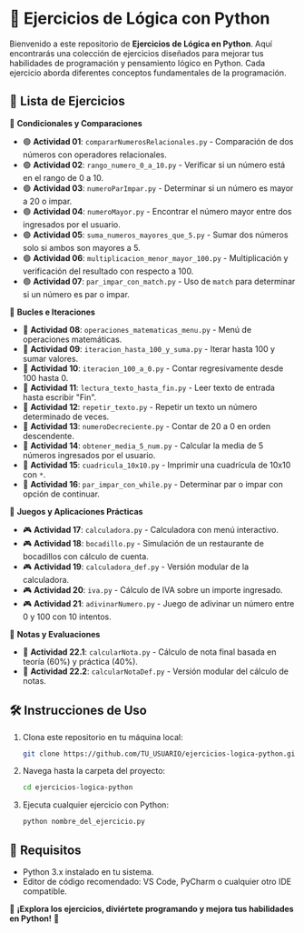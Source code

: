 # 🚀 Ejercicios de Lógica con Python

Bienvenido a este repositorio de **Ejercicios de Lógica en Python**. Aquí encontrarás una colección de ejercicios diseñados para mejorar tus habilidades de programación y pensamiento lógico en Python. Cada ejercicio aborda diferentes conceptos fundamentales de la programación.

## 📜 Lista de Ejercicios

🔹 **Condicionales y Comparaciones**
- 🟢 **Actividad 01**: `compararNumerosRelacionales.py` - Comparación de dos números con operadores relacionales.
- 🟢 **Actividad 02**: `rango_numero_0_a_10.py` - Verificar si un número está en el rango de 0 a 10.
- 🟢 **Actividad 03**: `numeroParImpar.py` - Determinar si un número es mayor a 20 o impar.
- 🟢 **Actividad 04**: `numeroMayor.py` - Encontrar el número mayor entre dos ingresados por el usuario.
- 🟢 **Actividad 05**: `suma_numeros_mayores_que_5.py` - Sumar dos números solo si ambos son mayores a 5.
- 🟢 **Actividad 06**: `multiplicacion_menor_mayor_100.py` - Multiplicación y verificación del resultado con respecto a 100.
- 🟢 **Actividad 07**: `par_impar_con_match.py` - Uso de `match` para determinar si un número es par o impar.

🔹 **Bucles e Iteraciones**
- 🔄 **Actividad 08**: `operaciones_matematicas_menu.py` - Menú de operaciones matemáticas.
- 🔄 **Actividad 09**: `iteracion_hasta_100_y_suma.py` - Iterar hasta 100 y sumar valores.
- 🔄 **Actividad 10**: `iteracion_100_a_0.py` - Contar regresivamente desde 100 hasta 0.
- 🔄 **Actividad 11**: `lectura_texto_hasta_fin.py` - Leer texto de entrada hasta escribir "Fin".
- 🔄 **Actividad 12**: `repetir_texto.py` - Repetir un texto un número determinado de veces.
- 🔄 **Actividad 13**: `numeroDecreciente.py` - Contar de 20 a 0 en orden descendente.
- 🔄 **Actividad 14**: `obtener_media_5_num.py` - Calcular la media de 5 números ingresados por el usuario.
- 🔄 **Actividad 15**: `cuadricula_10x10.py` - Imprimir una cuadrícula de 10x10 con `*`.
- 🔄 **Actividad 16**: `par_impar_con_while.py` - Determinar par o impar con opción de continuar.

🔹 **Juegos y Aplicaciones Prácticas**
- 🎮 **Actividad 17**: `calculadora.py` - Calculadora con menú interactivo.
- 🎮 **Actividad 18**: `bocadillo.py` - Simulación de un restaurante de bocadillos con cálculo de cuenta.
- 🎮 **Actividad 19**: `calculadora_def.py` - Versión modular de la calculadora.
- 🎮 **Actividad 20**: `iva.py` - Cálculo de IVA sobre un importe ingresado.
- 🎮 **Actividad 21**: `adivinarNumero.py` - Juego de adivinar un número entre 0 y 100 con 10 intentos.

🔹 **Notas y Evaluaciones**
- 📝 **Actividad 22.1**: `calcularNota.py` - Cálculo de nota final basada en teoría (60%) y práctica (40%).
- 📝 **Actividad 22.2**: `calcularNotaDef.py` - Versión modular del cálculo de notas.

## 🛠️ Instrucciones de Uso

1. Clona este repositorio en tu máquina local:
   ```bash
   git clone https://github.com/TU_USUARIO/ejercicios-logica-python.git
   ```
2. Navega hasta la carpeta del proyecto:
   ```bash
   cd ejercicios-logica-python
   ```
3. Ejecuta cualquier ejercicio con Python:
   ```bash
   python nombre_del_ejercicio.py
   ```

## 📌 Requisitos

- Python 3.x instalado en tu sistema.
- Editor de código recomendado: VS Code, PyCharm o cualquier otro IDE compatible.

📢 **¡Explora los ejercicios, diviértete programando y mejora tus habilidades en Python!** 🚀

